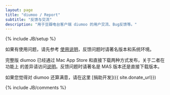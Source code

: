 ```yaml
---
layout: page
title: "diumoo / Report"
subtitle: "反馈与交流"
description: "用于豆瓣电台客户端 diumoo 的用户交流、Bug反馈等。"
---
```

{% include JB/setup %}

如果有使用问题，请先参考 [使用说明](/usage)，反馈问题时请著名版本和系统环境。

完整版 diumoo 已经通过 Mac App Store 和直接下载两种方式发布，关于二者在功能上
的差异请访问[说明](/different.html)。反馈问题时请著名是 MAS 版本还是直接下载版本。

如果您觉得对 diumoo 还算满意，请在这里 [捐助开发]({{ site.donate_url}})

{% include JB/comments %}
